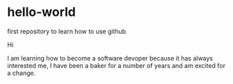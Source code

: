 # hello-world
first repository to learn how to use github

Hi

I am learning how to become a software devoper because it has always interested  me, I have been a baker for a number of years and am excited for a change.
